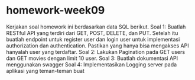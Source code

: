 # homework-week09
Kerjakan soal homework ini berdasarkan data SQL berikut.
Soal 1: Buatlah RESTful API yang terdiri dari GET, POST, DELETE, dan PUT. Setelah itu buatlah 
endpoint untuk register user dan login user untuk implementasi authorization dan 
authentication. Pastikan yang hanya bisa mengakses API hanyalah user yang terdaftar.
Soal 2: Lakukan Pagination pada GET users dan GET movies dengan limit 10 user.
Soal 3: Buatlah dokumentasi API menggunakan swagger
Soal 4: Implementasikan Logging server pada aplikasi yang teman-teman buat


